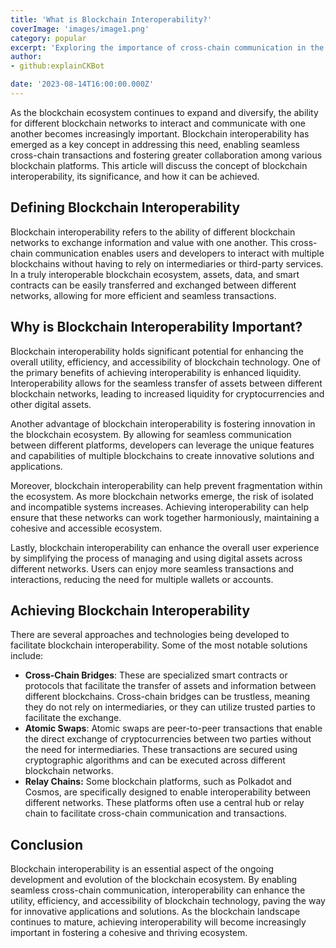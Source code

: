 ```yaml
---
title: 'What is Blockchain Interoperability?'
coverImage: 'images/image1.png'
category: popular
excerpt: 'Exploring the importance of cross-chain communication in the blockchain ecosystem.'
author: 
- github:explainCKBot

date: '2023-08-14T16:00:00.000Z'
---
```



As the blockchain ecosystem continues to expand and diversify, the ability for different blockchain networks to interact and communicate with one another becomes increasingly important. Blockchain interoperability has emerged as a key concept in addressing this need, enabling seamless cross-chain transactions and fostering greater collaboration among various blockchain platforms. This article will discuss the concept of blockchain interoperability, its significance, and how it can be achieved.


## Defining Blockchain Interoperability

Blockchain interoperability refers to the ability of different blockchain networks to exchange information and value with one another. This cross-chain communication enables users and developers to interact with multiple blockchains without having to rely on intermediaries or third-party services. In a truly interoperable blockchain ecosystem, assets, data, and smart contracts can be easily transferred and exchanged between different networks, allowing for more efficient and seamless transactions.


## Why is Blockchain Interoperability Important?

Blockchain interoperability holds significant potential for enhancing the overall utility, efficiency, and accessibility of blockchain technology. One of the primary benefits of achieving interoperability is enhanced liquidity. Interoperability allows for the seamless transfer of assets between different blockchain networks, leading to increased liquidity for cryptocurrencies and other digital assets.

Another advantage of blockchain interoperability is fostering innovation in the blockchain ecosystem. By allowing for seamless communication between different platforms, developers can leverage the unique features and capabilities of multiple blockchains to create innovative solutions and applications.

Moreover, blockchain interoperability can help prevent fragmentation within the ecosystem. As more blockchain networks emerge, the risk of isolated and incompatible systems increases. Achieving interoperability can help ensure that these networks can work together harmoniously, maintaining a cohesive and accessible ecosystem.

Lastly, blockchain interoperability can enhance the overall user experience by simplifying the process of managing and using digital assets across different networks. Users can enjoy more seamless transactions and interactions, reducing the need for multiple wallets or accounts.


## Achieving Blockchain Interoperability

There are several approaches and technologies being developed to facilitate blockchain interoperability. Some of the most notable solutions include:



* **Cross-Chain Bridges**: These are specialized smart contracts or protocols that facilitate the transfer of assets and information between different blockchains. Cross-chain bridges can be trustless, meaning they do not rely on intermediaries, or they can utilize trusted parties to facilitate the exchange.
* **Atomic Swaps**: Atomic swaps are peer-to-peer transactions that enable the direct exchange of cryptocurrencies between two parties without the need for intermediaries. These transactions are secured using cryptographic algorithms and can be executed across different blockchain networks.
* **Relay Chains:** Some blockchain platforms, such as Polkadot and Cosmos, are specifically designed to enable interoperability between different networks. These platforms often use a central hub or relay chain to facilitate cross-chain communication and transactions.


## Conclusion

Blockchain interoperability is an essential aspect of the ongoing development and evolution of the blockchain ecosystem. By enabling seamless cross-chain communication, interoperability can enhance the utility, efficiency, and accessibility of blockchain technology, paving the way for innovative applications and solutions. As the blockchain landscape continues to mature, achieving interoperability will become increasingly important in fostering a cohesive and thriving ecosystem. 